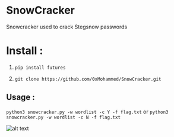 # SnowCracker
Snowcracker used to crack Stegsnow passwords

# Install :

1. `pip install futures`

2. `git clone https://github.com/0xMohammed/SnowCracker.git`

## Usage :

`python3 snowcracker.py -w wordlist -c Y -f flag.txt`
or
`python3 snowcracker.py -w wordlist -c N -f flag.txt`

![alt text](https://github.com/0xMohammed/SnowCracker/blob/master/Untitled.png)
